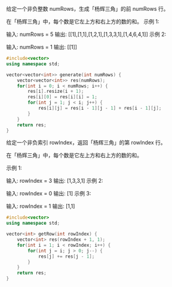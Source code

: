 给定一个非负整数 numRows，生成「杨辉三角」的前 numRows 行。

在「杨辉三角」中，每个数是它左上方和右上方的数的和。
示例 1:

输入: numRows = 5
输出: [[1],[1,1],[1,2,1],[1,3,3,1],[1,4,6,4,1]]
示例 2:

输入: numRows = 1
输出: [[1]]

``` cpp
#include<vector>
using namespace std;

vector<vector<int>> generate(int numRows) {
    vector<vector<int>> res(numRows);
    for(int i = 0; i < numRows; i++) {
        res[i].resize(i + 1);
        res[i][0] = res[i][i] = 1;
        for(int j = 1; j < i; j++) {
            res[i][j] = res[i - 1][j - 1] + res[i - 1][j];
        }
    }
    return res;
}

```

给定一个非负索引 rowIndex，返回「杨辉三角」的第 rowIndex 行。

在「杨辉三角」中，每个数是它左上方和右上方的数的和。

示例 1:

输入: rowIndex = 3
输出: [1,3,3,1]
示例 2:

输入: rowIndex = 0
输出: [1]
示例 3:

输入: rowIndex = 1
输出: [1,1]
``` cpp
#include<vector>
using namespace std;

vector<int> getRow(int rowIndex) {
    vector<int> res(rowIndex + 1, 1);
    for(int i = 1; i < rowIndex; i++) {
        for(int j = i; j > 0; j--) {
            res[j] += res[j - 1];
        }
    }
    return res;
}

```
